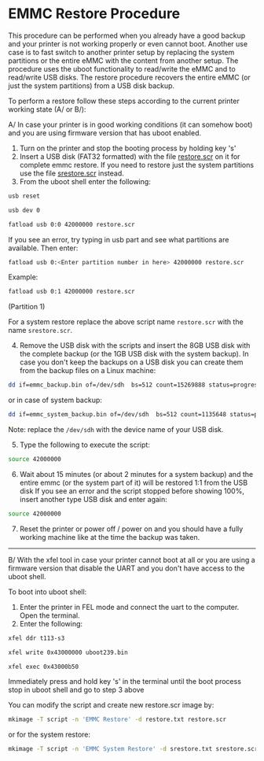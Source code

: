 # EMMC Restore Procedure

This procedure can be performed when you already have a good backup and your printer is not working properly or even cannot boot. Another use case is to fast switch to another printer setup by replacing the system partitions or the entire eMMC with the content from another setup. The procedure uses the uboot functionality to read/write the eMMC and to read/write USB disks. The restore procedure recovers the entire eMMC (or just the system partitions) from a USB disk backup.

To perform a restore follow these steps according to the current printer working state (A/ or B/):

A/ In case your printer is in good working conditions (it can somehow boot) and you are using firmware version that has uboot enabled.

1. Turn on the printer and stop the booting process by holding key 's'
2. Insert a USB disk (FAT32 formatted) with the file [restore.scr](../extra-stuff/emmc/restore.scr) on it for complete emmc restore. If you need to restore just the system partitions use the file [srestore.scr](../extra-stuff/emmc/srestore.scr) instead.
3. From the uboot shell enter the following:

```sh
usb reset
```

```sh
usb dev 0
```

```sh
fatload usb 0:0 42000000 restore.scr
```

If you see an error, try typing in usb part and see what partitions are available. Then enter:

```sh
fatload usb 0:<Enter partition number in here> 42000000 restore.scr
```

Example:

```sh
fatload usb 0:1 42000000 restore.scr
```

(Partition 1)

For a system restore replace the above script name `restore.scr` with the name `srestore.scr`.

4. Remove the USB disk with the scripts and insert the 8GB USB disk with the complete backup (or the 1GB USB disk with the system backup). In case you don't keep the backups on a USB disk you can create them from the backup files on a Linux machine:

```sh
dd if=emmc_backup.bin of=/dev/sdh  bs=512 count=15269888 status=progress
```

or in case of system backup:

```sh
dd if=emmc_system_backup.bin of=/dev/sdh  bs=512 count=1135648 status=progress
```

Note: replace the `/dev/sdh` with the device name of your USB disk.

5. Type the following to execute the script:

```sh
source 42000000
```

6. Wait about 15 minutes (or about 2 minutes for a system backup) and the entire emmc (or the system part of it) will be restored 1:1 from the USB disk
   If you see an error and the script stopped before showing 100%, insert another type USB disk and enter again:

```sh
source 42000000
```

7. Reset the printer or power off / power on and you should have a fully working machine like at the time the backup was taken.

---

B/ With the xfel tool in case your printer cannot boot at all or you are using a firmware version that disable the UART and you don't have access to the uboot shell.

To boot into uboot shell:

1. Enter the printer in FEL mode and connect the uart to the computer. Open the terminal.
2. Enter the following:

```sh
xfel ddr t113-s3
```

```sh
xfel write 0x43000000 uboot239.bin
```

```sh
xfel exec 0x43000b50
```

Immediately press and hold key 's' in the terminal until the boot process stop in uboot shell and go to step 3 above

You can modify the script and create new restore.scr image by:

```sh
mkimage -T script -n 'EMMC Restore' -d restore.txt restore.scr
```

or for the system restore:

```sh
mkimage -T script -n 'EMMC System Restore' -d srestore.txt srestore.scr
```
